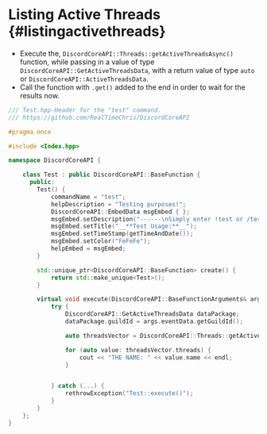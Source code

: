 Listing Active Threads {#listingactivethreads}
============
- Execute the, `DiscordCoreAPI::Threads::getActiveThreadsAsync()` function, while passing in a value of type `DiscordCoreAPI::GetActiveThreadsData`, with a return value of type `auto` or `DiscordCoreAPI::ActiveThreadsData`.
- Call the function with `.get()` added to the end in order to wait for the results now.

```cpp
/// Test.hpp-Header for the "test" command.
/// https://github.com/RealTimeChris/DiscordCoreAPI

#pragma once

#include <Index.hpp>

namespace DiscordCoreAPI {

	class Test : public DiscordCoreAPI::BaseFunction {
	  public:
		Test() {
			commandName = "test";
			helpDescription = "Testing purposes!";
			DiscordCoreAPI::EmbedData msgEmbed { };
			msgEmbed.setDescription("------\nSimply enter !test or /test!\n------");
			msgEmbed.setTitle("__**Test Usage:**__");
			msgEmbed.setTimeStamp(getTimeAndDate());
			msgEmbed.setColor("FeFeFe");
			helpEmbed = msgEmbed;
		}

		std::unique_ptr<DiscordCoreAPI::BaseFunction> create() {
			return std::make_unique<Test>();
		}

		virtual void execute(DiscordCoreAPI::BaseFunctionArguments& args) {
			try {
				DiscordCoreAPI::GetActiveThreadsData dataPackage;
				dataPackage.guildId = args.eventData.getGuildId();

				auto threadsVector = DiscordCoreAPI::Threads::getActiveThreadsAsync(dataPackage).get();

				for (auto value: threadsVector.threads) {
					cout << "THE NAME: " << value.name << endl;
				}


			} catch (...) {
				rethrowException("Test::execute()");
			}
		}
	};
}
```
